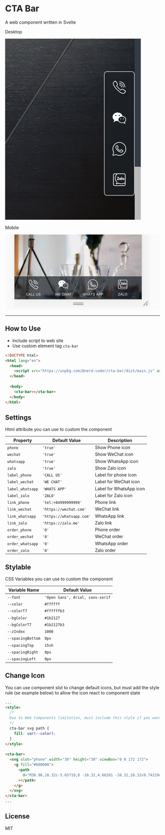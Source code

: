 # CTA Bar

A web component written in Svelte

Desktop

![Screenshoot 01](./docs/ss01.png)

Mobile

![Screenshoot 02](./docs/ss02.png)

---

## How to Use

- Include script to web site
- Use custom element tag `cta-bar`

```html
<!DOCTYPE html>
<html lang="en">
  <head>
    <script src="https://unpkg.com/@nerd-coder/cta-bar/dist/main.js" async></script>
  </head>

  <body>
    <cta-bar></cta-bar>
  </body>
</html>
```

## Settings

Html attribute you can use to custom the component

| Property         | Default Value            | Description             |
| ---------------- | ------------------------ | ----------------------- |
| `phone`          | `'true'`                 | Show Phone icon         |
| `wechat`         | `'true'`                 | Show WeChat icon        |
| `whatsapp`       | `'true'`                 | Show WhatsApp icon      |
| `zalo`           | `'true'`                 | Show Zalo icon          |
| `label_phone`    | `'CALL US'`              | Label for phone icon    |
| `label_wechat`   | `'WE CHAT'`              | Label for WeChat icon   |
| `label_whatsapp` | `'WHATS APP'`            | Label for WhatsApp icon |
| `label_zalo`     | `'ZALO'`                 | Label for Zalo icon     |
| `link_phone`     | `'tel:+84999999999'`     | Phone link              |
| `link_wechat`    | `'https://wechat.com'`   | WeChat link             |
| `link_whatsapp`  | `'https://whatsapp.com'` | WhatsApp link           |
| `link_zalo`      | `'https://zalo.me'`      | Zalo link               |
| `order_phone`    | `'0'`                    | Phone order             |
| `order_wechat`   | `'0'`                    | WeChat order            |
| `order_whatsapp` | `'0'`                    | WhatsApp order          |
| `order_zalo`     | `'0'`                    | Zalo order              |

## Stylable

CSS Variables you can use to custom the component

| Variable Name     | Default Value                    |
| ----------------- | -------------------------------- |
| `--font`          | `'Open Sans', Arial, sans-serif` |
| `--color`         | `#ffffff`                        |
| `--colorT7`       | `#ffffffb3`                      |
| `--bgColor`       | `#1b2127`                        |
| `--bgColorT7`     | `#1b2127b3`                      |
| `--zIndex`        | `1000`                           |
| `--spacingBottom` | `0px`                            |
| `--spacingTop`    | `15vh`                           |
| `--spacingRight`  | `0px`                            |
| `--spacingLeft`   | `0px`                            |

## Change Icon

You can use component slot to change default icons, but must add the style rule (se example below) to allow the icon react to component state

```html
...
<style>
  /* 
  Due to Web Components limitation, must include this style if you want to use custom svg icon
  */
  cta-bar svg path {
    fill: var(--color);
  }
</style>

<cta-bar>
  <svg slot="phone" width="30" height="30" viewBox="0 0 172 172">
    <g fill="#000000">
      <path
        d="M30.96,10.32c-5.65719,0 -10.32,4.66281 -10.32,10.32v9.74219c-0.06719,0.37625 -0.06719,0.7525 0,1.11531v105.52469c-0.06719,0.37625 -0.06719,0.7525 0,1.11531v13.2225c0,5.65719 4.66281,10.32 10.32,10.32h68.8c5.65719,0 10.32,-4.66281 10.32,-10.32v-13.18219c0.06719,-0.37625 0.06719,-0.7525 0,-1.11531v-105.52469c0.06719,-0.37625 0.06719,-0.7525 0,-1.11531v-9.7825c0,-5.65719 -4.66281,-10.32 -10.32,-10.32zM30.96,17.2h68.8c1.90813,0 3.44,1.53188 3.44,3.44v6.88h-75.68v-6.88c0,-1.90812 1.53188,-3.44 3.44,-3.44zM27.52,34.4h75.68v99.76h-75.68zM139.79031,42.52969l-4.87781,4.87781c10.06469,9.1375 16.4475,22.23906 16.4475,36.8725c0,13.74656 -5.61687,26.20313 -14.64687,35.23313l4.82406,4.82406c10.29313,-10.26625 16.70281,-24.4025 16.70281,-40.05719c0,-16.52812 -7.14875,-31.36312 -18.44969,-41.75031zM125.19719,57.12281l-4.90469,4.90469c6.35594,5.34813 10.4275,13.31656 10.4275,22.2525c0,8.0625 -3.3325,15.31875 -8.62687,20.61313l4.86437,4.86437c6.54406,-6.53062 10.6425,-15.52031 10.6425,-25.4775c0,-10.83062 -4.82406,-20.5325 -12.40281,-27.15719zM27.52,141.04h75.68v10.32c0,1.90813 -1.53187,3.44 -3.44,3.44h-68.8c-1.90812,0 -3.44,-1.53187 -3.44,-3.44zM55.04,144.48c-1.23625,-0.01344 -2.39187,0.63156 -3.02344,1.70656c-0.61813,1.075 -0.61813,2.39187 0,3.46687c0.63156,1.075 1.78719,1.72 3.02344,1.70656h20.64c1.23625,0.01344 2.39188,-0.63156 3.02344,-1.70656c0.61813,-1.075 0.61813,-2.39187 0,-3.46687c-0.63156,-1.075 -1.78719,-1.72 -3.02344,-1.70656z"
      ></path>
    </g>
  </svg>
</cta-bar>
...
```

## License

MIT
